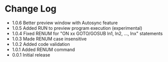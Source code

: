 # Change Log

- 1.0.6 Better preview window with Autosync feature
- 1.0.5 Added RUN to preview program execution (experimental)
- 1.0.4 Fixed RENUM for "ON xx GOTO/GOSUB ln1, ln2, ..., lnx" statements
- 1.0.3 Made RENUM case insensitive
- 1.0.2 Added code validation
- 1.0.1 Added RENUM command
- 0.0.1 Initial release
